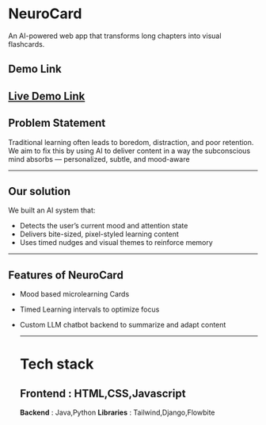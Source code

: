 # NeuroCard
An AI-powered web app that transforms long chapters into visual flashcards.
## Demo Link
[Live Demo Link](link)
---

## Problem Statement 
Traditional learning often leads to boredom, distraction, and poor retention. We aim to fix this by using AI to deliver content in a way the subconscious mind absorbs — personalized, subtle, and mood-aware


---

## Our solution 
We built an AI system that:
- Detects the user’s current mood and attention state
- Delivers bite-sized, pixel-styled learning content
- Uses timed nudges and visual themes to reinforce memory


 ---

 ## Features of NeuroCard
 - Mood based microlearning Cards
 - Timed Learning intervals to optimize focus
 - Custom LLM chatbot backend to summarize and adapt content

   ---
   # Tech stack
   **Frontend** : HTML,CSS,Javascript
   ---
   **Backend** : Java,Python
   **Libraries** : Tailwind,Django,Flowbite





